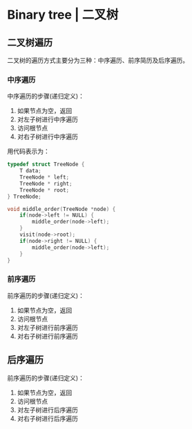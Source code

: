 # Binary tree | 二叉树

## 二叉树遍历

二叉树的遍历方式主要分为三种：中序遍历、前序简历及后序遍历。

### 中序遍历

中序遍历的步骤(递归定义)：
  1. 如果节点为空，返回
  2. 对左子树进行中序遍历
  3. 访问根节点
  4. 对右子树进行中序遍历

用代码表示为：
```cpp
typedef struct TreeNode {
	T data;
	TreeNode * left;
	TreeNode * right;
	TreeNode * root;
} TreeNode;

void middle_order(TreeNode *node) {
	if(node->left != NULL) {
		middle_order(node->left);
	}
	visit(node->root);
	if(node->right != NULL) {
		middle_order(node->left);
	}
}
```

### 前序遍历

前序遍历的步骤(递归定义)：
  1. 如果节点为空，返回
  2. 访问根节点
  3. 对左子树进行前序遍历
  4. 对右子树进行前序遍历

## 后序遍历

前序遍历的步骤(递归定义)：
  1. 如果节点为空，返回
  2. 访问根节点
  3. 对左子树进行后序遍历
  4. 对右子树进行后序遍历